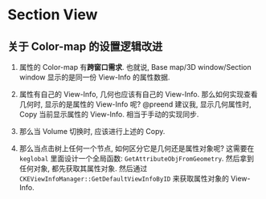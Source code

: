 Section View
============

关于 Color-map 的设置逻辑改进
-----------------------------

1.	属性的 Color-map 有**跨窗口需求**. 也就说, Base map/3D window/Section window 显示的是同一份 View-Info 的属性数据.

2.	属性有自己的 View-Info, 几何也应该有自己的 View-Info. 那么如何实现查看几何时, 显示的是属性的 View-Info 呢? @preend 建议我, 显示几何属性时, Copy 当前显示属性的 View-Info. 相当于手动的实现同步.

3.	那么当 Volume 切换时, 应该进行上述的 Copy.

4.	那么当点击树上任何一个节点, 如何区分它是几何还是属性对象呢? 这需要在 `keglobal` 里面设计一个全局函数: `GetAttributeObjFromGeometry`. 然后拿到任何对象, 都先获取其属性对象. 然后通过 `CKEViewInfoManager::GetDefaultViewInfoByID` 来获取属性对象的 View-Info.
